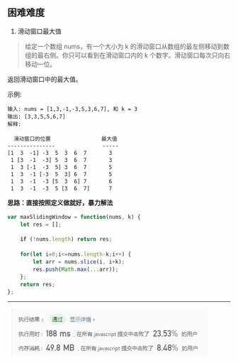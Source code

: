 ## 困难难度

1. 滑动窗口最大值

>给定一个数组 nums，有一个大小为 k 的滑动窗口从数组的最左侧移动到数组的最右侧。你只可以看到在滑动窗口内的 k 个数字。滑动窗口每次只向右移动一位。

返回滑动窗口中的最大值。

示例:
```
输入: nums = [1,3,-1,-3,5,3,6,7], 和 k = 3
输出: [3,3,5,5,6,7] 
解释: 

  滑动窗口的位置                最大值
---------------               -----
[1  3  -1] -3  5  3  6  7       3
 1 [3  -1  -3] 5  3  6  7       3
 1  3 [-1  -3  5] 3  6  7       5
 1  3  -1 [-3  5  3] 6  7       5
 1  3  -1  -3 [5  3  6] 7       6
 1  3  -1  -3  5 [3  6  7]      7
```

**思路：直接按照定义做就好，暴力解法**

```javascript
var maxSlidingWindow = function(nums, k) {
	let res = [];

	if (!nums.length) return res;

	for(let i=0;i<=nums.length-k;i++) {
		let arr = nums.slice(i, i+k);
		res.push(Math.max(...arr));
	};
	return res;
};
```
----
![leetcode截图](./image/1576310223.jpg)
